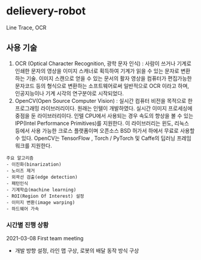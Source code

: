 # delievery-robot
Line Trace, OCR

## 사용 기술
1. OCR (Optical Character Recognition, 광학 문자 인식) : 사람이 쓰거나 기계로 인쇄한 문자의 영상을 이미지 스캐너로 획득하여 기계가 읽을 수 있는 문자로 변환하는 기술. 이미지 스캔으로 얻을 수 있는 문서의 활자 영상을 컴퓨터가 편집가능한 문자코드 등의 형식으로 변환하는 소프트웨어로써 일반적으로 OCR 이라고 하며, 인공지능이나 기계 시각의 연구분야로 시작되었다.
2. OpenCV(Open Source Computer Vision) : 실시간 컴퓨터 비전을 목적으로 한 프로그래밍 라이브러리이다. 원래는 인텔이 개발하였다. 실시간 이미지 프로세싱에 중점을 둔 라이브러리이다. 인텔 CPU에서 사용되는 경우 속도의 향상을 볼 수 있는 IPP(Intel Performance Primitives)를 지원한다. 이 라이브러리는 윈도, 리눅스 등에서 사용 가능한 크로스 플랫폼이며 오픈소스 BSD 허가서 하에서 무료로 사용할 수 있다. OpenCV는 TensorFlow , Torch / PyTorch 및 Caffe의 딥러닝 프레임워크를 지원한다.
```
주요 알고리즘
- 이진화(binarization)
- 노이즈 제거
- 외곽선 검출(edge detection)
- 패턴인식
- 기계학습(machine learning)
- ROI(Region Of Interest) 설정
- 이미지 변환(image warping)
- 하드웨어 가속
```

### 시간별 진행 상황
2021-03-08 First team meeting
- 개발 방향 설정, 라인 맵 구상, 로봇의 배달 동작 방식 구상
